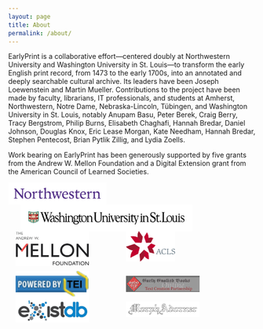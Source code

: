 ```yaml
---
layout: page
title: About
permalink: /about/
---
```


EarlyPrint is a collaborative effort—centered doubly at Northwestern University and Washington University in St. Louis—to transform the early English print record, from 1473 to the early 1700s, into an annotated and deeply searchable cultural archive. Its leaders have been Joseph Loewenstein and Martin Mueller. Contributions to the project have been made by faculty, librarians, IT professionals, and students at Amherst, Northwestern, Notre Dame, Nebraska-Lincoln, Tübingen, and Washington University in St. Louis, notably Anupam Basu, Peter Berek, Craig Berry, Tracy Bergstrom, Philip Burns, Elisabeth Chaghafi, Hannah Bredar, Daniel Johnson, Douglas Knox, Eric Lease Morgan, Kate Needham, Hannah Bredar, Stephen Pentecost, Brian Pytlik Zillig, and Lydia Zoells.

Work bearing on EarlyPrint has been generously supported by five grants from the Andrew W. Mellon Foundation and a Digital Extension grant from the American Council of Learned Societies.

<article class="pv4 bt bb b--black-10 ph3 ph0-l">
    <div class="flex flex-column flex-row-ns">
        <div class="w-100 pr3-ns order-2 order-1-ns">
            <div><a href="https://www.northwestern.edu/"><img style="vertical-align: top; width: 200px;" src="/assets/img/Northwestern_purple_RGB.svg"></a><a href="https://www.wustl.edu/"><img style="vertical-align: top; width: 350px; padding-left: 25px;" src="/assets/img/wustl.png"></a></div>
            <div><a href="https://mellon.org/grants/grants-database/grants/northwestern-university/11600668/"><img style="vertical-align: top; width: 150px; padding-left: 15px;" src="/assets/img/Andrew_Mellon_Foundation_logo.svg"></a><a href="https://www.acls.org/ACLS-News/ACLS-News/Five-Humanities-Research-Projects-Receive-Digital"><img style="vertical-align: top; width: 100px; padding-left: 75px;" src="/assets/img/acls.png"></a></div>
            <div style="padding-top: 10px;"><img style="vertical-align: top; width: 150px; padding-left: 15px;" src="/assets/img/powered-by-TEI.png"><a href="http://www.textcreationpartnership.org/tcp-eebo/"><img style="vertical-align: top; width: 150px; padding-left: 75px; padding-top: 10px;" src="/assets/img/eebotcp.png"></a></div>
            <div><a href="http://exist-db.org/exist/apps/homepage/index.html"><img style="vertical-align: top; width: 150px; padding-left: 15px;" src="/assets/img/existdb.png"></a><a href="http://morphadorner.northwestern.edu/morphadorner/"><img style="vertical-align: top; width: 150px; padding-left: 75px; padding-top: 10px;" src="/assets/img/morphadornersmall.png"></a></div>
        </div>
    </div>
</article>
